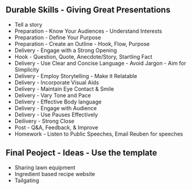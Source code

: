 ## Durable Skills - Giving Great Presentations
- Tell a story
- Preparation - Know Your Audiences - Understand Interests
- Preparation - Define Your Purpose
- Preparation - Create an Outline - Hook, Flow, Purpose
- Delivery - Engage with a Strong Opening
- Hook - Question, Quote, Anecdote/Story, Startling Fact
- Delivery - Use Clear and Concise Language - Avoid Jargon - Aim for Simplicity
- Delivery - Employ Storytelling - Make it Relatable
- Delivery - Incorporate Visual Aids
- Delivery - Maintain Eye Contact & Smile
- Delivery - Vary Tone and Pace
- Delivery - Effective Body language
- Delivery - Engage with Audience
- Delivery - Use Pauses Effectively
- Deilivery - Strong Close
- Post - Q&A, Feedback, & Improve
- Homework - Listen to Public Speeches, Email Reuben for speeches

## Final Peoject - Ideas - Use the template
- Sharing lawn equipment
- Ingredient based recipe website
- Tailgating